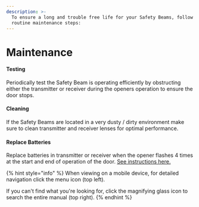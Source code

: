 ```yaml
---
description: >-
  To ensure a long and trouble free life for your Safety Beams, follow these
  routine maintenance steps:
---
```


# Maintenance

#### Testing

Periodically test the Safety Beam is operating efficiently by obstructing either the transmitter or receiver during the openers operation to ensure the door stops.

#### Cleaning

If the Safety Beams are located in a very dusty / dirty environment make sure to clean transmitter and receiver lenses for optimal performance.

#### Replace Batteries

Replace batteries in transmitter or receiver when the opener flashes 4 times at the start and end of operation of the door.    [See instructions here.](installation/insert-replace-batteries.md)



{% hint style="info" %}
When viewing on a mobile device, for detailed navigation click the menu icon (top left).&#x20;

If you can't find what you're looking for, click the magnifying glass icon to search the entire manual (top right).
{% endhint %}
